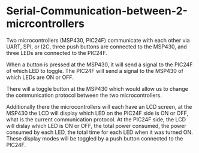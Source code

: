 # Serial-Communication-between-2-micrcontrollers
Two microcontrollers (MSP430, PIC24F) communicate with each other via UART, SPI, or I2C, three push buttons are connected to the MSP430, 
and three LEDs are connected to the PIC24F.

When a button is pressed at the MSP430, it will send a signal to the PIC24F of which LED to toggle. 
The PIC24F will send a signal to the MSP430 of which LEDs are ON or OFF.

There will a toggle button at the MSP430 which would allow us to change the communication protocol between the two microcontrollers.

Additionally there the microcontrollers will each have an LCD screen, at the MSP430 the LCD will display which LED on the PIC24F side is ON or OFF, what is 
the current communication protocol.
At the PIC24F side, the LCD will dislay which LED is ON or OFF, the total power consumed, the power consumed by each LED, the total time for each
LED when it was turned ON. These display modes will be toggled by a push button connected to the PIC24F.





